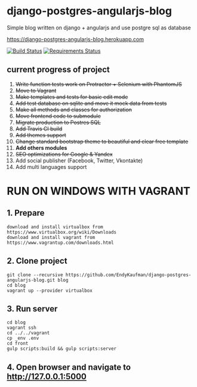 # django-postgres-angularjs-blog
  Simple blog written on django + angularjs and use postgre sql as database

https://django-postgres-angularjs-blog.herokuapp.com

[![Build Status](https://travis-ci.org/EndyKaufman/django-postgres-angularjs-blog.svg?branch=master)](https://travis-ci.org/EndyKaufman/django-postgres-angularjs-blog)
[![Requirements Status](https://requires.io/github/EndyKaufman/django-postgres-angularjs-blog/requirements.svg?branch=master)](https://requires.io/github/EndyKaufman/django-postgres-angularjs-blog/requirements/?branch=master)

## current progress of project

1. ~~Write function tests work on Protractor + Selenium with PhantomJS~~
2. ~~Move to Vagrant~~
3. ~~Make templates and tests for basic edit mode~~
4. ~~Add test database on sqlite and move it mock data from tests~~
5. ~~Make all methods and classes for authorization~~
6. ~~Move frontend code to submodule~~
7. ~~Migrate production to Postres SQL~~
8. ~~Add Travis CI build~~
8. ~~Add themes support~~
10. ~~Change standard bootstrap theme to beautiful and clear free template~~
11. **Add others modules**
12. ~~SEO optimizations for Google & Yandex~~
13. Add social publisher (Facebook, Twitter, Vkontakte)
14. Add multi languages support

# RUN ON WINDOWS WITH VAGRANT

## 1. Prepare
```
download and install virtualbox from https://www.virtualbox.org/wiki/Downloads
download and install vagrant from https://www.vagrantup.com/downloads.html
```

## 2. Clone project
```
git clone --recursive https://github.com/EndyKaufman/django-postgres-angularjs-blog.git blog
cd blog
vagrant up --provider virtualbox
```

## 3. Run server
```
cd blog
vagrant ssh
cd ../../vagrant
cp _env .env
cd front
gulp scripts:build && gulp scripts:server
```

## 4. Open browser and navigate to http://127.0.0.1:5000
